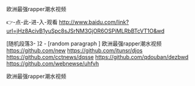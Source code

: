 
欧洲最强rapper潮水视频




👉-点-此-进-入-观看  http://www.baidu.com/link?url=jHz8AcivB1yuSpc8sJSrNM3GjOR6OSPiMLRbBTcVT1O&wd




[随机段落3-
]2 - [random paragraph
]
欧洲最强rapper潮水视频 https://github.com/new
https://github.com/itunsr/djos
https://github.com/cctnews/dqsse
https://github.com/qdouban/dezbwd
https://github.com/webnewse/uhfvh





欧洲最强rapper潮水视频
